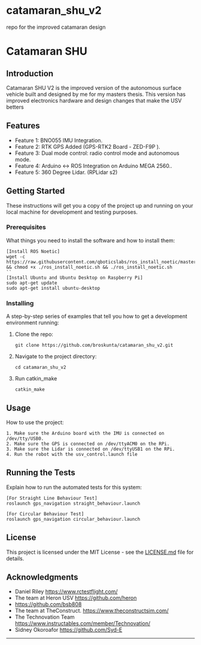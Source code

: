 # catamaran_shu_v2
 repo for the improved catamaran design



# Catamaran SHU

## Introduction
Catamaran SHU V2 is the improved version of the autonomous surface vehicle built and designed by me for my masters thesis. This version has improved electronics hardware and design changes that make the USV betters
## Features
- Feature 1: BNO055 IMU Integration.
- Feature 2: RTK GPS Added (GPS-RTK2 Board - ZED-F9P ).
- Feature 3: Dual mode control: radio control mode and autonomous mode.
- Feature 4: Arduino <-> ROS Integration on Arduino MEGA 2560..
- Feature 5: 360 Degree Lidar. (RPLidar s2)
  
## Getting Started
These instructions will get you a copy of the project up and running on your local machine for development and testing purposes.

### Prerequisites
What things you need to install the software and how to install them:
```
[Install ROS Noetic]
wget -c https://raw.githubusercontent.com/qboticslabs/ros_install_noetic/master/ros_install_noetic.sh && chmod +x ./ros_install_noetic.sh && ./ros_install_noetic.sh
``
[Install Ubuntu and Ubuntu Desktop on Raspberry Pi]
sudo apt-get update
sudo apt-get install ubuntu-desktop
```

### Installing
A step-by-step series of examples that tell you how to get a development environment running:

1. Clone the repo:
   ```
   git clone https://github.com/broskunta/catamaran_shu_v2.git
   ```
2. Navigate to the project directory:
   ```
   cd catamaran_shu_v2
   ```
3. Run catkin_make
   ```
   catkin_make
   ```

## Usage
How to use the project:
```
1. Make sure the Arduino board with the IMU is connected on /dev/tty/USB0.
2. Make sure the GPS is connected on /dev/ttyACM0 on the RPi.
3. Make sure the Lidar is connected on /dev/ttyUSB1 on the RPi.
4. Run the robot with the usv_control.launch file
```

## Running the Tests
Explain how to run the automated tests for this system:
```
[For Straight Line Behaviour Test]
roslaunch gps_navigation straight_behaviour.launch
```
```
[For Circular Behaviour Test]
roslaunch gps_navigation circular_behaviour.launch 
```


## License
This project is licensed under the MIT License - see the [LICENSE.md](LICENSE.md) file for details.

## Acknowledgments
- Daniel Riley https://www.rctestflight.com/
- The team at Heron USV https://github.com/heron
- https://github.com/bsb808
- The team at TheConstruct. https://www.theconstructsim.com/
- The Technovation Team https://www.instructables.com/member/Technovation/
-  Sidney Okoroafor https://github.com/Syd-E



---
